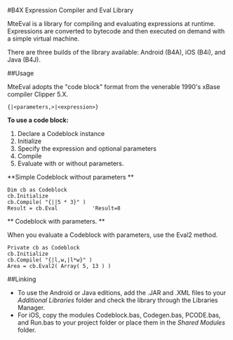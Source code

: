 #B4X Expression Compiler and Eval Library

MteEval is a library for compiling and evaluating expressions at runtime. Expressions are converted to bytecode and then executed on demand with a simple virtual machine.

There are three builds of the library available: Android (B4A), iOS (B4i), and Java (B4J).  

##Usage

MteEval adopts the "code block" format from the venerable 1990's xBase compiler Clipper 5.X.

```clipper
{|<parameters,>|<expression>}
```
**To use a code block:** 

1. Declare a Codeblock instance
2. Initialize
3. Specify the expression and optional parameters
4. Compile
5. Evaluate with or without parameters.

**Simple Codeblock without parameters **

```vbnet
Dim cb as Codeblock
cb.Initialize
cb.Compile( "{||5 * 3}" )
Result = cb.Eval           'Result=8
```
** Codeblock with parameters. **

When you evaluate a Codeblock with parameters, use the Eval2 method.

```vbnet
Private cb as Codeblock
cb.Initialize
cb.Compile( "{|l,w,|l*w}" )
Area = cb.Eval2( Array( 5, 13 ) )
```

##Linking

* To use the Android or Java editions, add the .JAR and .XML files to your _Additional Libraries_ folder and check the library through the Libraries Manager.  
* For iOS, copy the modules Codeblock.bas, Codegen.bas, PCODE.bas, and Run.bas to your project folder or place them in the _Shared Modules_ folder.








